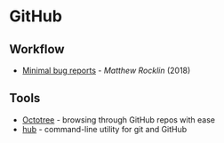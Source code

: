 # GitHub

## Workflow

* [Minimal bug reports](https://matthewrocklin.com/blog/work/2018/02/28/minimal-bug-reports) - _Matthew Rocklin_ \(2018\)

## Tools

* [Octotree](https://github.com/ovity/octotree) - browsing through GitHub repos with ease
* [hub](https://hub.github.com/) - command-line utility for git and GitHub

